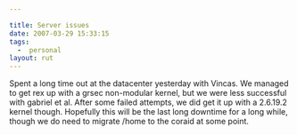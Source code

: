 ```yaml
---

title: Server issues
date: 2007-03-29 15:33:15
tags:
  -  personal
layout: rut
---
```


Spent a long time out at the datacenter yesterday with Vincas.  We managed to get rex up with a grsec non-modular kernel, but we were less successful with gabriel et al.  After some failed attempts, we did get it up with a 2.6.19.2 kernel though.  Hopefully this will be the last long downtime for a long while, though we do need to migrate /home to the coraid at some point.

